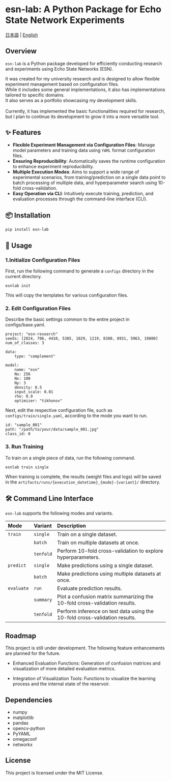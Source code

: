 # esn-lab: A Python Package for Echo State Network Experiments

[日本語](./readme.md) | [English](./readme-en.md)

## Overview

`esn-lab` is a Python package developed for efficiently conducting research and experiments using Echo State Networks (ESN).

It was created for my university research and is designed to allow flexible experiment management based on configuration files.<br>
While it includes some general implementations, it also has implementations tailored to specific domains.<br>
It also serves as a portfolio showcasing my development skills.<br>
<br>
Currently, it has implemented the basic functionalities required for research, but I plan to continue its development to grow it into a more versatile tool.


## ✨ Features

  * **Flexible Experiment Management via Configuration Files**: Manage model parameters and training data using `YAML` format configuration files.
  * **Ensuring Reproducibility**: Automatically saves the runtime configuration to enhance experiment reproducibility.
  * **Multiple Execution Modes**: Aims to support a wide range of experimental scenarios, from training/prediction on a single data point to batch processing of multiple data, and hyperparameter search using 10-fold cross-validation.
  * **Easy Operation via CLI**: Intuitively execute training, prediction, and evaluation processes through the command-line interface (CLI).

## 📦 Installation

```bash
pip install esn-lab
```

## 🚀 Usage

### 1\.Initialize Configuration Files

First, run the following command to generate a `configs` directory in the current directory.

```
esnlab init
```


This will copy the templates for various configuration files.

### 2\. Edit Configuration Files

Describe the basic settings common to the entire project in configs/base.yaml.

```
project: "esn-research"
seeds: [2024, 706, 4410, 5385, 1029, 1219, 8380, 8931, 5963, 19800]
num_of_classes: 3

data:
    type: "complement"

model:
    name: "esn"
    Nu: 256
    Nx: 100
    Ny: 3
    density: 0.5
    input_scale: 0.01
    rho: 0.9
    optimizer: "tikhonov"

```

Next, edit the respective configuration file, such as `configs/train/single.yaml`, according to the mode you want to run.


```
id: "sample_001"
path: "/path/to/your/data/sample_001.jpg"
class_id: 0
```

### 3\. Run Training

To train on a single piece of data, run the following command.

```
esnlab train single
```

When training is complete, the results (weight files and logs) will be saved in the `artifacts/runs/{execution_datetime}_{mode}-{variant}/` directory.

## 🛠️ Command Line Interface

`esn-lab` supports the following modes and variants.

| Mode       | Variant    | Description                                                                 |
| :---------- | :---------- | :-------------------------------------------------------------------------- |
| `train`     | `single`    | Train on a single dataset.                                                  |
|              | `batch`     | Train on multiple datasets at once.                                        |
|              | `tenfold`   | Perform 10-fold cross-validation to explore hyperparameters.               |
| `predict`   | `single`    | Make predictions using a single dataset.                                   |
|              | `batch`     | Make predictions using multiple datasets at once.                         |
| `evaluate`  | `run`       | Evaluate prediction results.                                               |
|              | `summary`   | Plot a confusion matrix summarizing the 10-fold cross-validation results.  |
|              | `tenfold`   | Perform inference on test data using the 10-fold cross-validation results. |


## Roadmap
This project is still under development. The following feature enhancements are planned for the future.

 - Enhanced Evaluation Functions: Generation of confusion matrices and visualization of more detailed evaluation metrics.

- Integration of Visualization Tools: Functions to visualize the learning process and the internal state of the reservoir.

## Dependencies
 - numpy
 - matplotlib
 - pandas
 - opencv-python
 - PyYAML
 - omegaconf
 - networkx


## License
This project is licensed under the MIT License.